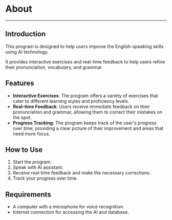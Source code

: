 # About
---

## Introduction

This program is designed to help users improve the English-speaking skills using AI technology.

It provides interactive exercises and real-time feedback to help users refine their pronunciation, vocabulary, and
grammar.

## Features

- **Interactive Exercises**: The program offers a variety of exercises that cater to different learning styles and
  proficiency levels.
- **Real-time Feedback**: Users receive immediate feedback on their pronunciation and grammar, allowing them to correct
  their mistakes on the spot.
- **Progress Tracking**: The program keeps track of the user's progress over time, providing a clear picture of their
  improvement and areas that need more focus.

## How to Use

1. Start the program.
2. Speak with AI assistant.
4. Receive real-time feedback and make the necessary corrections.
5. Track your progress over time.

## Requirements

- A computer with a microphone for voice recognition.
- Internet connection for accessing the AI and database.
